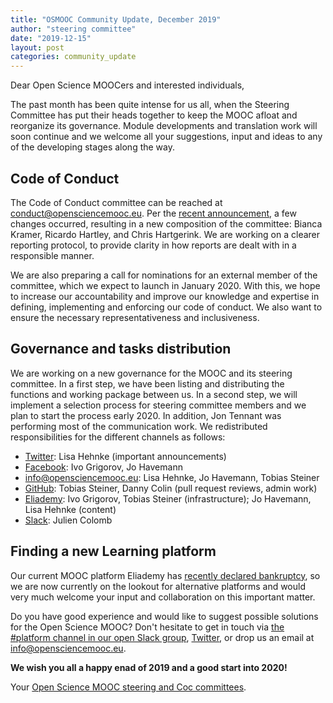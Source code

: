 ```yaml
---
title: "OSMOOC Community Update, December 2019"
author: "steering committee"
date: "2019-12-15"
layout: post
categories: community_update
---
```


Dear Open Science MOOCers and interested individuals,

The past month has been quite intense for us all, when the Steering Committee has put their heads together to keep the MOOC afloat and reorganize its governance. Module developments and translation work will soon continue and we welcome all your suggestions, input and ideas to any of the developing stages along the way.


## Code of Conduct

The Code of Conduct committee can be reached at <conduct@opensciencemooc.eu>. Per the [recent announcement](https://opensciencemooc.eu/statement/2019/11/15/official-sc-statement/), a few changes occurred, resulting in a new composition of the committee: Bianca Kramer, Ricardo Hartley, and Chris Hartgerink. We are working on a clearer reporting protocol, to provide clarity in how reports are dealt with in a responsible manner. 

We are also preparing a call for nominations for an external member of the committee, which we expect to launch in January 2020. With this, we hope to increase our accountability and improve our knowledge and expertise in defining, implementing and enforcing our code of conduct. We also want to ensure the necessary representativeness and inclusiveness. 


## Governance and tasks distribution

We are working on a new governance for the MOOC and its steering committee. In a first step, we have been listing and distributing the functions and working package between us. In a second step, we will implement a selection process for steering committee members and we plan to start the process early 2020. In addition, Jon Tennant was performing most of the communication work. We redistributed responsibilities for the different channels as follows:

- [Twitter](https://twitter.com/opensciencemooc): Lisa Hehnke (important announcements)
- [Facebook](https://facebook.com/opensciencemooc): Ivo Grigorov, Jo Havemann
- [info@opensciencemooc.eu](mailto:info@opensciencemooc.eu): Lisa Hehnke, Jo Havemann, Tobias Steiner
- [GitHub](https://github.com/OpenScienceMOOC): Tobias Steiner, Danny Colin (pull request reviews, admin work)
- [Eliademy](https://eliademy.com/opensciencemooc): Ivo Grigorov, Tobias Steiner (infrastructure); Jo Havemann, Lisa Hehnke (content)
- [Slack](https://openmooc-ers.slack.com): Julien Colomb


## Finding a new Learning platform

Our current MOOC platform Eliademy has [recently declared bankruptcy](https://blog.eliademy.com/2019/11/15/sad-news/), so we are now currently on the lookout for alternative platforms and would very much welcome your input and collaboration on this important matter. 

Do you have good experience and would like to suggest possible solutions for the Open Science MOOC? Don't hesitate to get in touch via [the #platform channel in our open Slack group](https://openmooc-ers.slack.com), [Twitter](https://twitter.com/OpenScienceMOOC/), or drop us an email at [info@opensciencemooc.eu](mailto:info@opensciencemooc.eu).


**We wish you all a happy enad of 2019 and a good start into 2020!**

Your [Open Science MOOC steering and Coc committees](https://opensciencemooc.eu/people/).

